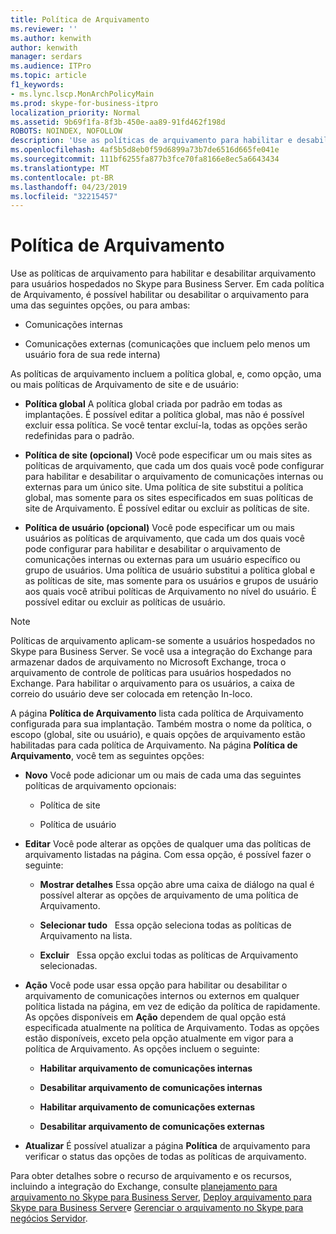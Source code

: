 ```yaml
---
title: Política de Arquivamento
ms.reviewer: ''
ms.author: kenwith
author: kenwith
manager: serdars
ms.audience: ITPro
ms.topic: article
f1_keywords:
- ms.lync.lscp.MonArchPolicyMain
ms.prod: skype-for-business-itpro
localization_priority: Normal
ms.assetid: 9b69f1fa-8f3b-450e-aa89-91fd462f198d
ROBOTS: NOINDEX, NOFOLLOW
description: 'Use as políticas de arquivamento para habilitar e desabilitar arquivamento para usuários hospedados no Skype para Business Server. Em cada política de Arquivamento, é possível habilitar ou desabilitar o arquivamento para uma das seguintes opções, ou para ambas:'
ms.openlocfilehash: 4af5b5d8eb0f59d6899a73b7de6516d665fe041e
ms.sourcegitcommit: 111bf6255fa877b3fce70fa8166e8ec5a6643434
ms.translationtype: MT
ms.contentlocale: pt-BR
ms.lasthandoff: 04/23/2019
ms.locfileid: "32215457"
---
```

# <a name="archiving-policy"></a>Política de Arquivamento
 
Use as políticas de arquivamento para habilitar e desabilitar arquivamento para usuários hospedados no Skype para Business Server. Em cada política de Arquivamento, é possível habilitar ou desabilitar o arquivamento para uma das seguintes opções, ou para ambas:
  
- Comunicações internas
    
- Comunicações externas (comunicações que incluem pelo menos um usuário fora de sua rede interna)
    
As políticas de arquivamento incluem a política global, e, como opção, uma ou mais políticas de Arquivamento de site e de usuário:
  
- **Política global** A política global criada por padrão em todas as implantações. É possível editar a política global, mas não é possível excluir essa política. Se você tentar excluí-la, todas as opções serão redefinidas para o padrão.
    
- **Política de site (opcional)** Você pode especificar um ou mais sites as políticas de arquivamento, que cada um dos quais você pode configurar para habilitar e desabilitar o arquivamento de comunicações internas ou externas para um único site. Uma política de site substitui a política global, mas somente para os sites especificados em suas políticas de site de Arquivamento. É possível editar ou excluir as políticas de site.
    
- **Política de usuário (opcional)** Você pode especificar um ou mais usuários as políticas de arquivamento, que cada um dos quais você pode configurar para habilitar e desabilitar o arquivamento de comunicações internas ou externas para um usuário específico ou grupo de usuários. Uma política de usuário substitui a política global e as políticas de site, mas somente para os usuários e grupos de usuário aos quais você atribui políticas de Arquivamento no nível do usuário. É possível editar ou excluir as políticas de usuário.
    
> [!NOTE]
> Políticas de arquivamento aplicam-se somente a usuários hospedados no Skype para Business Server. Se você usa a integração do Exchange para armazenar dados de arquivamento no Microsoft Exchange, troca o arquivamento de controle de políticas para usuários hospedados no Exchange. Para habilitar o arquivamento para os usuários, a caixa de correio do usuário deve ser colocada em retenção In-loco. 
  
A página  **Política de Arquivamento** lista cada política de Arquivamento configurada para sua implantação. Também mostra o nome da política, o escopo (global, site ou usuário), e quais opções de arquivamento estão habilitadas para cada política de Arquivamento. Na página  **Política de Arquivamento**, você tem as seguintes opções:
- **Novo** Você pode adicionar um ou mais de cada uma das seguintes políticas de arquivamento opcionais:
    
  - Política de site
    
  - Política de usuário
    
- **Editar** Você pode alterar as opções de qualquer uma das políticas de arquivamento listadas na página. Com essa opção, é possível fazer o seguinte:
    
  - **Mostrar detalhes** Essa opção abre uma caixa de diálogo na qual é possível alterar as opções de arquivamento de uma política de Arquivamento.
    
  - **Selecionar tudo**   Essa opção seleciona todas as políticas de Arquivamento na lista.
    
  - **Excluir**   Essa opção exclui todas as políticas de Arquivamento selecionadas.
    
- **Ação** Você pode usar essa opção para habilitar ou desabilitar o arquivamento de comunicações internos ou externos em qualquer política listada na página, em vez de edição da política de rapidamente. As opções disponíveis em **Ação** dependem de qual opção está especificada atualmente na política de Arquivamento. Todas as opções estão disponíveis, exceto pela opção atualmente em vigor para a política de Arquivamento. As opções incluem o seguinte:
    
  - **Habilitar arquivamento de comunicações internas**
    
  - **Desabilitar arquivamento de comunicações internas**
    
  - **Habilitar arquivamento de comunicações externas**
    
  - **Desabilitar arquivamento de comunicações externas**
    
- **Atualizar** É possível atualizar a página **Política** de arquivamento para verificar o status das opções de todas as políticas de arquivamento.
    
Para obter detalhes sobre o recurso de arquivamento e os recursos, incluindo a integração do Exchange, consulte [planejamento para arquivamento no Skype para Business Server](../../../plan-your-deployment/archiving/archiving.md), [Deploy arquivamento para Skype para Business Server](../../../deploy/deploy-archiving/deploy-archiving.md)e [Gerenciar o arquivamento no Skype para negócios Servidor](../../../manage/archiving/archiving.md).

